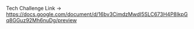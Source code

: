 Tech Challenge Link -> https://docs.google.com/document/d/16bv3CimdzMwdI5SLC673H4P8lkpGq8GGuz92Mh6nuDg/preview

